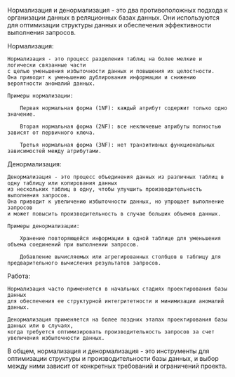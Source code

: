 Нормализация и денормализация - это два противоположных подхода к организации данных в реляционных базах данных. 
Они используются для оптимизации структуры данных и обеспечения эффективности выполнения запросов.

Нормализация:

    Нормализация - это процесс разделения таблиц на более мелкие и логически связанные части 
    с целью уменьшения избыточности данных и повышения их целостности. 
    Она приводит к уменьшению дублирования информации и снижению вероятности аномалий данных.

    Примеры нормализации:
    
        Первая нормальная форма (1NF): каждый атрибут содержит только одно значение.

        Вторая нормальная форма (2NF): все неключевые атрибуты полностью зависят от первичного ключа.

        Третья нормальная форма (3NF): нет транзитивных функциональных зависимостей между атрибутами.


Денормализация:

    Денормализация - это процесс объединения данных из различных таблиц в одну таблицу или копирования данных 
    из нескольких таблиц в одну, чтобы улучшить производительность выполнения запросов. 
    Она приводит к увеличению избыточности данных, но упрощает выполнение запросов 
    и может повысить производительность в случае больших объемов данных.
    
    Примеры денормализации:
    
        Хранение повторяющейся информации в одной таблице для уменьшения объема соединений при выполнении запросов.

        Добавление вычисляемых или агрегированных столбцов в таблицу для предварительного вычисления результатов запросов.


Работа:

    Нормализация часто применяется в начальных стадиях проектирования базы данных 
    для обеспечения ее структурной интегритетности и минимизации аномалий данных.
    
    Денормализация применяется на более поздних этапах проектирования базы данных или в случаях, 
    когда требуется оптимизировать производительность запросов за счет увеличения избыточности данных.


В общем, нормализация и денормализация - это инструменты для оптимизации структуры и производительности базы данных, 
и выбор между ними зависит от конкретных требований и ограничений проекта.

